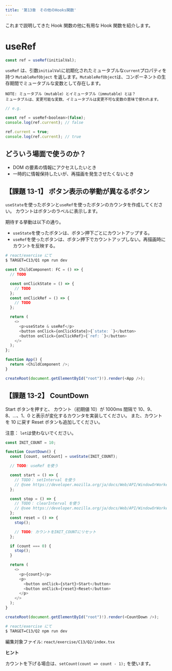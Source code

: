 ```yaml
---
title: '第13章　その他のHooks関数'
---
```


これまで説明してきた Hook 関数の他に有用な Hook 関数を紹介します。

# useRef

```js
const ref = useRef(initialVal);
```

`useRef` は、引数`initialVal`に初期化されたミュータブルな`current`プロパティを持つ `MutableRefObject` を返します。`MutableRefObject`は、コンポーネントの生存期間でミュータブルな変数として存在します。

```
NOTE: ミュータブル（mutable）とイミュータブル（immutable）とは？
ミュータブルは、変更可能な変数、イミュータブルは変更不可な変数の意味で使われます。
```

```js
// e.g.

const ref = useRef<boolean>(false);
console.log(ref.current); // false

ref.current = true;
console.log(ref.current); // true
```

## どういう場面で使うのか？

- DOM の要素の情報にアクセスしたいとき
- 一時的に情報保持したいが、再描画を発生させたくないとき

## 【課題 13-1】 ボタン表示の挙動が異なるボタン

`useState`を使ったボタンと`useRef`を使ったボタンのカウンタを作成してください。
カウントはボタンのラベルに表示します。

期待する挙動は以下の通り。

- `useState`を使ったボタンは、ボタン押下ごとにカウントアップする。
- `useRef`を使ったボタンは、ボタン押下でカウントアップしない。再描画時にカウントを反映する。

```bash
# react/exercise にて
$ TARGET=C13/Q1 npm run dev
```

```js
const ChildComponent: FC = () => {
  // TODO

  const onClickState = () => {
    // TODO
  };
  const onClickRef = () => {
    // TODO
  };

  return (
    <>
      <p>useState & useRef</p>
      <button onClick={onClickState}>{`state: `}</button>
      <button onClick={onClickRef}>{`ref: `}</button>
    </>
  );
};

function App() {
  return <ChildComponent />;
}

createRoot(document.getElementById("root")!).render(<App />);
```

## 【課題 13-2】 CountDown

Start ボタンを押すと、
カウント（初期値 10）が 1000ms 間隔で 10、9、8、...、1、0 と表示が変化するカウンタを実装してください。
また、カウントを 10 に戻す Reset ボタンも追加してください。

注意： `let`は使わないでください。

```js
const INIT_COUNT = 10;

function CountDown() {
  const [count, setCount] = useState(INIT_COUNT);

  // TODO: useRef を使う

  const start = () => {
    // TODO： setInterval を使う
    // @see https://developer.mozilla.org/ja/docs/Web/API/WindowOrWorkerGlobalScope/setInterval
  };

  const stop = () => {
    // TODO： clearInterval を使う
    // @see https://developer.mozilla.org/ja/docs/Web/API/WindowOrWorkerGlobalScope/clearInterval
  };
  const reset = () => {
    stop();

    // TODO: カウントをINIT_COUNTにリセット
  };

  if (count === 0) {
    stop();
  }

  return (
    <>
      <p>{count}</p>
      <p>
        <button onClick={start}>Start</button>
        <button onClick={reset}>Reset</button>
      </p>
    </>
  );
}

createRoot(document.getElementById("root")!).render(<CountDown />);
```

```bash
# react/exercise にて
$ TARGET=C13/Q2 npm run dev
```

編集対象ファイル: `react/exercise/C13/Q2/index.tsx`

**ヒント**

カウントを下げる場合は、`setCount(count => count - 1);` を使います。
